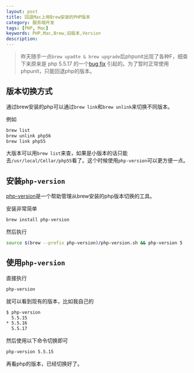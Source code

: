 ```yaml
---
layout: post
title: 回退Mac上用Brew安装的PHP版本
category: 服务端开发
tags: [PHP, Mac]
keywords: PHP,Mac,Brew,旧版本,Version
description: 
---
```


> 昨天随手一点`brew upadte & brew upgrade`后phpunit出现了各种F，细查下来原来是 php 5.5.17 的一个[bug fix](https://bugs.php.net/bug.php?id=67839) 引起的。为了暂时正常使用phpunit，只能回退php的版本。

## 版本切换方式

通过brew安装的php可以通过`brew link`和`brew unlink`来切换不同版本。

例如

```bash
brew list
brew unlink php56
brew link php55
```

大版本可以用`brew list`来查，如果是小版本的话只能去`/usr/local/Cellar/php55`看了。这个时候使用`php-version`可以更方便一点。

## 安装`php-version`

[php-version](https://github.com/wilmoore/php-version)是一个帮助管理从brew安装的php版本切换的工具。

安装非常简单

```bash
brew install php-version
```

然后执行

```bash
source $(brew --prefix php-version)/php-version.sh && php-version 5
```

## 使用`php-version`

直接执行

```bash
php-version
```

就可以看到现有的版本，比如我自己的

```bash
$ php-version
  5.5.15
* 5.5.16
  5.5.17
```

然后使用以下命令切换即可

```bash
php-version 5.5.15
```

再看php的版本，已经切换好了。